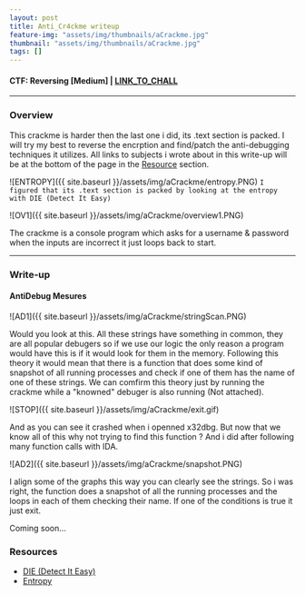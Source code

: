 ```yaml
---
layout: post
title: Anti_Cr4ckme writeup
feature-img: "assets/img/thumbnails/aCrackme.jpg"
thumbnail: "assets/img/thumbnails/aCrackme.jpg"
tags: []
---
```


<h4>CTF: Reversing [Medium] | <a href="https://crackmes.one/crackme/600098f733c5d42c3d0166c8">LINK_TO_CHALL</a> </h4>

<hr>

### Overview

This crackme is harder then the last one i did, its .text section is packed. I will try my best to reverse the encrption and find/patch the anti-debugging techniques it utilizes. All links to subjects i wrote about in this write-up will be at the bottom of the page in the <a href="#Resource">Resource</a> section.

![ENTROPY]({{ site.baseurl }}/assets/img/aCrackme/entropy.PNG)
`I figured that its .text section is packed by looking at the entropy with DIE (Detect It Easy)`

![OV1]({{ site.baseurl }}/assets/img/aCrackme/overview1.PNG)

The crackme is a console program which asks for a username & password when the inputs are incorrect it just loops back to start.

<hr>

### Write-up

#### AntiDebug Mesures

![AD1]({{ site.baseurl }}/assets/img/aCrackme/stringScan.PNG)

Would you look at this. All these strings have something in common, they are all popular debugers so if we use our logic the only reason a program would have this is if it would look for them in the memory. Following this theory it would mean that there is a function that does some kind of snapshot of all running processes and check if one of them has the name of one of these strings. We can comfirm this theory just by running the crackme while a "knowned" debuger is also running (Not attached).

![STOP]({{ site.baseurl }}/assets/img/aCrackme/exit.gif)

And as you can see it crashed when i openned x32dbg. But now that we know all of this why not trying to find this function ? And i did after following many function calls with IDA.

![AD2]({{ site.baseurl }}/assets/img/aCrackme/snapshot.PNG)

I align some of the graphs this way you can clearly see the strings. So i was right, the function does a snapshot of all the running processes and the loops in each of them checking their name. If one of the conditions is true it just exit.



Coming soon...

### Resources

- <a href="http://www.ntinfo.biz/index.html">DIE (Detect It Easy)</a>
- <a href="https://en.wikipedia.org/wiki/Entropy_(computing)">Entropy</a>